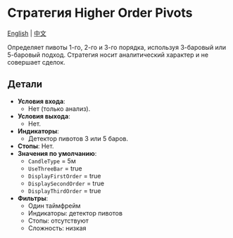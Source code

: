 # Стратегия Higher Order Pivots
[English](README.md) | [中文](README_cn.md)

Определяет пивоты 1-го, 2-го и 3-го порядка, используя 3-баровый или 5-баровый подход. Стратегия носит аналитический характер и не совершает сделок.

## Детали

- **Условия входа**:
  - Нет (только анализ).
- **Условия выхода**:
  - Нет.
- **Индикаторы**:
  - Детектор пивотов 3 или 5 баров.
- **Стопы**: Нет.
- **Значения по умолчанию**:
  - `CandleType` = 5м
  - `UseThreeBar` = true
  - `DisplayFirstOrder` = true
  - `DisplaySecondOrder` = true
  - `DisplayThirdOrder` = true
- **Фильтры**:
  - Один таймфрейм
  - Индикаторы: детектор пивотов
  - Стопы: отсутствуют
  - Сложность: низкая
